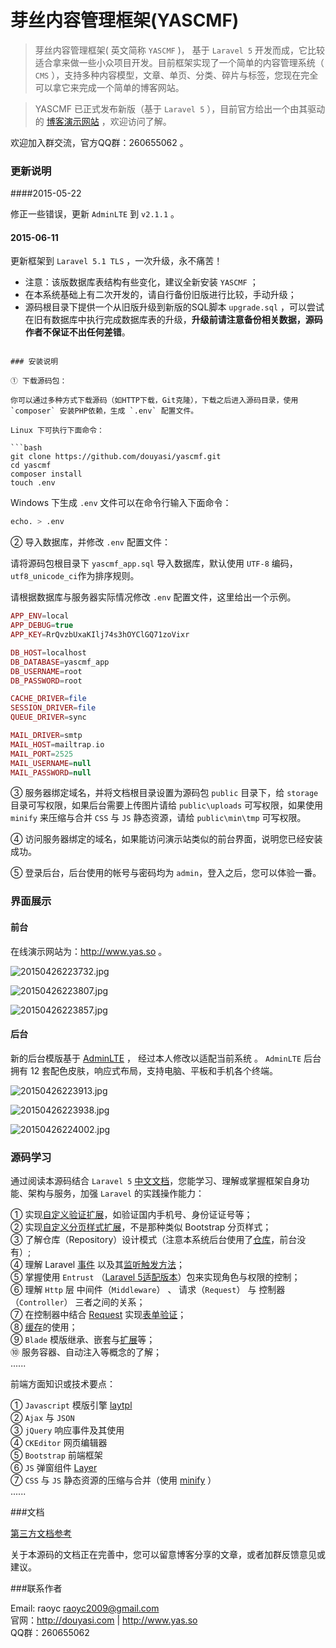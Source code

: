 # 芽丝内容管理框架(YASCMF)


> 芽丝内容管理框架( 英文简称 `YASCMF` )， 基于 `Laravel 5` 开发而成，它比较适合拿来做一些小众项目开发。目前框架实现了一个简单的内容管理系统（ `CMS` ），支持多种内容模型，文章、单页、分类、碎片与标签，您现在完全可以拿它来完成一个简单的博客网站。

> YASCMF 已正式发布新版（基于 `Laravel 5` ），目前官方给出一个由其驱动的 [博客演示网站](http://www.yas.so) ，欢迎访问了解。

欢迎加入群交流，官方QQ群：260655062 。

### 更新说明

####2015-05-22 

修正一些错误，更新 `AdminLTE` 到 `v2.1.1` 。

#### 2015-06-11 

更新框架到 `Laravel 5.1 TLS` ，一次升级，永不痛苦！

* 注意：该版数据库表结构有些变化，建议全新安装 `YASCMF` ；  
* 在本系统基础上有二次开发的，请自行备份旧版进行比较，手动升级；
* 源码根目录下提供一个从旧版升级到新版的SQL脚本 `upgrade.sql` ，可以尝试在旧有数据库中执行完成数据库表的升级，**升级前请注意备份相关数据，源码作者不保证不出任何差错**。
```

### 安装说明

① 下载源码包：

你可以通过多种方式下载源码（如HTTP下载，Git克隆），下载之后进入源码目录，使用 `composer` 安装PHP依赖，生成 `.env` 配置文件。

Linux 下可执行下面命令：

```bash
git clone https://github.com/douyasi/yascmf.git
cd yascmf
composer install
touch .env
```
Windows 下生成 `.env` 文件可以在命令行输入下面命令：

```bash
echo. > .env
```

② 导入数据库，并修改 `.env` 配置文件：

请将源码包根目录下 `yascmf_app.sql` 导入数据库，默认使用 `UTF-8` 编码，`utf8_unicode_ci`作为排序规则。

请根据数据库与服务器实际情况修改 `.env` 配置文件，这里给出一个示例。

```php
APP_ENV=local
APP_DEBUG=true
APP_KEY=RrQvzbUxaKIlj74s3hOYClGQ71zoVixr

DB_HOST=localhost
DB_DATABASE=yascmf_app
DB_USERNAME=root
DB_PASSWORD=root

CACHE_DRIVER=file
SESSION_DRIVER=file
QUEUE_DRIVER=sync

MAIL_DRIVER=smtp
MAIL_HOST=mailtrap.io
MAIL_PORT=2525
MAIL_USERNAME=null
MAIL_PASSWORD=null
```

③ 服务器绑定域名，并将文档根目录设置为源码包 `public` 目录下，给 `storage` 目录可写权限，如果后台需要上传图片请给 `public\uploads` 可写权限，如果使用 `minify` 来压缩与合并 `CSS` 与 `JS` 静态资源，请给 `public\min\tmp` 可写权限。

④ 访问服务器绑定的域名，如果能访问演示站类似的前台界面，说明您已经安装成功。

⑤ 登录后台，后台使用的帐号与密码均为 `admin`，登入之后，您可以体验一番。

### 界面展示

#### 前台

在线演示网站为：http://www.yas.so 。

![20150426223732.jpg][1]

![20150426223807.jpg][2]

![20150426223857.jpg][3]


#### 后台

新的后台模版基于 [AdminLTE][4] ， 经过本人修改以适配当前系统 。
`AdminLTE` 后台拥有 12 套配色皮肤，响应式布局，支持电脑、平板和手机各个终端。

![20150426223913.jpg][5]

![20150426223938.jpg][6]

![20150426224002.jpg][7]


### 源码学习


通过阅读本源码结合 `Laravel 5`  [中文文档](http://laravel-china.org/docs/5.0)，您能学习、理解或掌握框架自身功能、架构与服务，加强  `Laravel`  的实践操作能力：

① 实现[自定义验证扩展](https://github.com/douyasi/yascmf/blob/master/app/Extensions/DouyasiValidator.php)，如验证国内手机号、身份证证号等；  
② 实现[自定义分页样式扩展](https://github.com/douyasi/yascmf/blob/master/app/Extensions/DouyasiPresenter.php)，不是那种类似 Bootstrap 分页样式；  
③ 了解仓库（Repository）设计模式（注意本系统后台使用了[仓库](https://github.com/douyasi/yascmf/tree/master/app/Repositories)，前台没有）;  
④ 理解 Laravel [事件](https://github.com/douyasi/yascmf/blob/master/app/Handlers/Events/UserEventHandler.php) 以及其[监听触发方法](https://github.com/douyasi/yascmf/blob/master/app/Http/Controllers/AuthorityController.php#L42)；  
⑤ 掌握使用 `Entrust` （[Laravel 5适配版本](https://github.com/Zizaco/entrust/tree/laravel-5)）包来实现角色与权限的控制；  
⑥ 理解 `Http` 层 中间件（`Middleware`） 、 请求（`Request`） 与 控制器（`Controller`） 三者之间的关系；  
⑦ 在控制器中结合 [Request](https://github.com/douyasi/yascmf/blob/master/app/Http/Requests/ArticleRequest.php)  实现[表单验证](https://github.com/douyasi/yascmf/blob/master/app/Http/Controllers/Admin/AdminArticleController.php#L94)；  
⑧ [缓存](https://github.com/douyasi/yascmf/blob/master/app/Cache/DataCache.php#L80)的使用；  
⑨ `Blade` 模版继承、嵌套与[扩展](https://github.com/douyasi/yascmf/blob/master/app/Extensions/DouyasiBlade.php)等；  
⑩ 服务容器、自动注入等概念的了解；  
......

前端方面知识或技术要点：

① `Javascript` 模版引擎   [laytpl](http://sentsin.com/layui/laytpl/)  
② `Ajax` 与 `JSON`  
③  `jQuery` 响应事件及其使用  
④ `CKEditor` 网页编辑器  
⑤ `Bootstrap` 前端框架  
⑥ `JS` 弹窗组件 [Layer](http://sentsin.com/jquery/layer/)  
⑦ `CSS` 与 `JS` 静态资源的压缩与合并（使用 [minify](https://github.com/douyasi/yascmf/blob/master/app/functions.php#L76) ）  
......


###文档

[第三方文档参考](https://github.com/douyasi/yascmf/wiki/%E8%8A%BD%E4%B8%9D%E5%86%85%E5%AE%B9%E7%AE%A1%E7%90%86%E6%A1%86%E6%9E%B6%E9%83%A8%E5%88%86%E6%8A%80%E6%9C%AF%E6%96%87%E6%A1%A3%E5%8F%82%E8%80%83)

关于本源码的文档正在完善中，您可以留意博客分享的文章，或者加群反馈意见或建议。

###联系作者

Email: raoyc <raoyc2009@gmail.com>  
官网：http://douyasi.com | http://www.yas.so  
QQ群：260655062


  [1]: http://douyasi.com/usr/uploads/2015/04/3530676302.jpg
  [2]: http://douyasi.com/usr/uploads/2015/04/2716073848.jpg
  [3]: http://douyasi.com/usr/uploads/2015/04/913925879.jpg
  [4]: https://github.com/almasaeed2010/AdminLTE
  [5]: http://douyasi.com/usr/uploads/2015/04/2937226833.jpg
  [6]: http://douyasi.com/usr/uploads/2015/04/1471181251.jpg 
  [7]: http://douyasi.com/usr/uploads/2015/04/2433451104.jpg